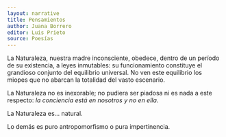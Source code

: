 ```yaml
---
layout: narrative
title: Pensamientos
author: Juana Borrero
editor: Luis Prieto 
source: Poesías
---
```

<p>
  La Naturaleza, nuestra madre inconsciente, obedece, dentro de un período de su existencia, a leyes inmutables: su funcionamiento constituye el grandioso conjunto del equilibrio universal. No ven este equilibrio los miopes que no abarcan la totalidad del vasto escenario.
</p>
<p>
  La Naturaleza no es inexorable; no pudiera ser piadosa ni es nada a este respecto: <i>la conciencia está en nosotros y no en ella</i>. 
</p>
<p>
  La Naturaleza es... natural. 
</p>
<p>Lo demás es puro antropomorfismo o pura impertinencia.</p>

